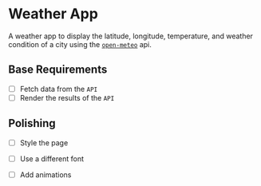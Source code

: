 # Weather App

A weather app to display the latitude, longitude, temperature, and weather condition of a city using the [`open-meteo`](https://open-meteo.com/) api.

## Base Requirements

- [ ] Fetch data from the `API`
- [ ] Render the results of the `API`

## Polishing

- [ ] Style the page
- [ ] Use a different font
- [ ] Add animations

